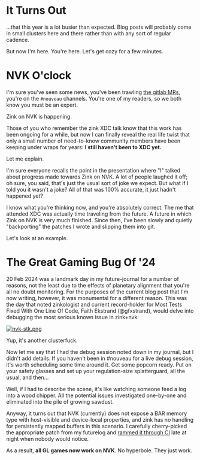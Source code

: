 # It Turns Out

...that this year is a lot busier than expected. Blog posts will probably come in small clusters here and there rather than with any sort of regular cadence.

But now I'm here. You're here. Let's get cozy for a few minutes.

# NVK O'clock
I'm sure you've seen some news, you've been trawling [the gitlab MRs](https://gitlab.freedesktop.org/mesa/mesa/-/merge_requests/27628), you're on the `#nouveau` channels. You're one of my readers, so we both know you must be an expert.

Zink on NVK is happening.

Those of you who remember the zink XDC talk know that this work has been ongoing for a while, but now I can finally reveal the real life twist that only a small number of need-to-know community members have been keeping under wraps for years: **I still haven't been to XDC yet.**

Let me explain.

I'm sure everyone recalls the point in the presentation where "I" talked about progress made towards Zink on NVK. A lot of people laughed it off; oh sure, you said, that's just the usual sort of joke we expect. But what if I told you it wasn't a joke? All of that was 100% accurate, it just hadn't happened yet?

I know what you're thinking now, and you're absolutely correct. The me that attended XDC was actually time traveling from the future. A future in which Zink on NVK is very much finished. Since then, I've been slowly and quietly "backporting" the patches I wrote and slipping them into git.

Let's look at an example.

# The Great Gaming Bug Of '24
20 Feb 2024 was a landmark day in my future-journal for a number of reasons, not the least due to the effects of planetary alignment that you're all no doubt monitoring. For the purposes of the current blog post that I'm now writing, however, it was monumental for a different reason. This was the day that noted zinkologist and current record-holder for Most Tests Fixed With One Line Of Code, Faith Ekstrand (@gfxstrand), would delve into debugging the most serious known issue in zink+nvk:

[![nvk-stk.png]({{site.url}}/assets/nvk-stk.png)]({{site.url}}/assets/nvk-stk.png)

Yup, it's another clusterfuck.

Now let me say that I had the debug session noted down in my journal, but I didn't add details. If you haven't been in #nouveau for a live debug session, it's worth scheduling some time around it. Get some popcorn ready. Put on your safety glasses and set up your regulation-size splatterguard, all the usual, and then...

Well, if I had to describe the scene, it's like watching someone feed a log into a wood chipper. All the potential issues investigated one-by-one and eliminated into the pile of growing sawdust.

Anyway, it turns out that NVK (currently) does not expose a BAR memory type with host-visible and device-local properties, and zink has no handling for persistently mapped buffers in this scenario. I carefully cherry-picked the appropriate patch from my futurelog and [rammed it through CI](https://gitlab.freedesktop.org/mesa/mesa/-/merge_requests/27707) late at night when nobody would notice.

As a result, **all GL games now work on NVK**. No hyperbole. They just work.